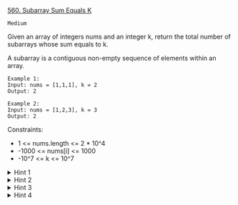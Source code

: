 [560. Subarray Sum Equals K](https://leetcode.com/problems/subarray-sum-equals-k/)

`Medium`

Given an array of integers nums and an integer k, return the total number of subarrays whose sum equals to k.

A subarray is a contiguous non-empty sequence of elements within an array.

```
Example 1:
Input: nums = [1,1,1], k = 2
Output: 2

Example 2:
Input: nums = [1,2,3], k = 3
Output: 2
```

Constraints:

- 1 <= nums.length <= 2 * 10^4
- -1000 <= nums[i] <= 1000
- -10^7 <= k <= 10^7

<details>
<summary>Hint 1</summary>

Will Brute force work here? Try to optimize it.
</details>

<details>
<summary>Hint 2</summary>

Can we optimize it by using some extra space?
</details>

<details>
<summary>Hint 3</summary>

What about storing sum frequencies in a hash table? Will it be useful?
</details>

<details>
<summary>Hint 4</summary>

sum(i,j)=sum(0,j)-sum(0,i), where sum(i,j) represents the sum of all the elements from index i to j-1. Can we use this property to optimize it.
</details>